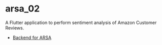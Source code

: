 # arsa_02

A Flutter application to perform sentiment analysis of Amazon Customer Reviews.

- [Backend for ARSA](https://github.com/paras2001-hub/ARSA)
